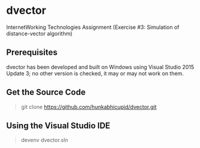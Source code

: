 # dvector
InternetWorking Technologies Assignment (Exercise #3: Simulation of distance-vector algorithm)
## Prerequisites
dvector has been developed and built on Windows using Visual Studio 2015 Update 3; 
no other version is checked, it may or may not work on them.
## Get the Source Code
> git clone https://github.com/hunkabhicupid/dvector.git
## Using the Visual Studio IDE
> devenv dvector.sln